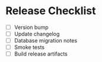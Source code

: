 # Release Checklist

- [ ] Version bump
- [ ] Update changelog
- [ ] Database migration notes
- [ ] Smoke tests
- [ ] Build release artifacts
